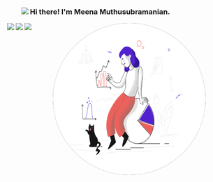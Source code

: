 <h3 align="center"> <img src="https://media.giphy.com/media/hvRJCLFzcasrR4ia7z/giphy.gif" width="25px"> Hi there! <strong>I'm Meena Muthusubramanian</strong>.  </h3> 

<img align="right" style="background-color: #1a1a1a; border-radius:100%" src="avatar.svg" width=350 height=350>

<p align = "center">
  <img src = "https://github-readme-stats.vercel.app/api?username=muthusm&show_icons=true&theme=bear" width = 400>
  <img src = "https://github-readme-streak-stats.herokuapp.com?user=muthusm&theme=dark&hide_border=true" width = 400>
  <img src = "https://github-readme-stats.vercel.app/api/top-langs/?username=muthusm&layout=compact&theme=dark&hide_border=true" width = 400>
</p>


<!--
**muthusm/muthusm** is a ✨ _special_ ✨ repository because its `README.md` (this file) appears on your GitHub profile.

Here are some ideas to get you started:

- 🔭 I’m currently working on ...
- 🌱 I’m currently learning ...
- 👯 I’m looking to collaborate on ...
- 🤔 I’m looking for help with ...
- 💬 Ask me about ...
- 📫 How to reach me: ...
- 😄 Pronouns: ...
- ⚡ Fun fact: ...
-->
